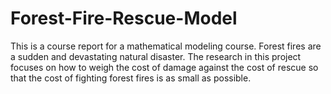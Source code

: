 # Forest-Fire-Rescue-Model
This is a course report for a mathematical modeling course. Forest fires are a sudden and devastating natural disaster. The research in this project focuses on how to weigh the cost of damage against the cost of rescue so that the cost of fighting forest fires is as small as possible.
